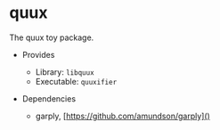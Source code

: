 # quux
The quux toy package.

* Provides
    * Library: `libquux`
    * Executable: `quuxifier`

* Dependencies
    * garply, [https://github.com/amundson/garply]()


